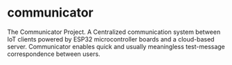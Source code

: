 # communicator
The Communicator Project. A Centralized communication system between IoT clients powered by ESP32 microcontroller boards and a cloud-based server. Communicator enables quick and usually meaningless test-message correspondence between users.
